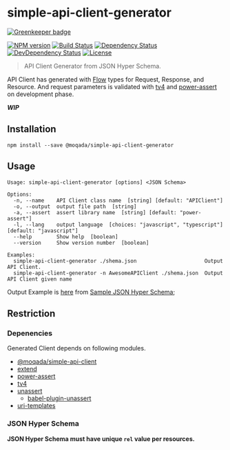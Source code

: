 # simple-api-client-generator

[![Greenkeeper badge](https://badges.greenkeeper.io/moqada/simple-api-client-generator.svg)](https://greenkeeper.io/)

[![NPM version][npm-image]][npm-url]
[![Build Status][travis-image]][travis-url]
[![Dependency Status][daviddm-image]][daviddm-url]
[![DevDependency Status][daviddm-dev-image]][daviddm-dev-url]
[![License][license-image]][license-url]

> API Client Generator from JSON Hyper Schema.

API Client has generated with [Flow](https://github.com/facebook/flow) types for Request, Response, and Resource.
And request parameters is validated with [tv4](https://github.com/geraintluff/tv4) and [power-assert](https://github.com/power-assert-js/power-assert) on development phase.

***WIP***

## Installation

```
npm install --save @moqada/simple-api-client-generator
```


## Usage

```
Usage: simple-api-client-generator [options] <JSON Schema>

Options:
  -n, --name    API Client class name  [string] [default: "APIClient"]
  -o, --output  output file path  [string]
  -a, --assert  assert library name  [string] [default: "power-assert"]
  -l, --lang    output language  [choices: "javascript", "typescript"] [default: "javascript"]
  --help        Show help  [boolean]
  --version     Show version number  [boolean]

Examples:
  simple-api-client-generator ./shema.json                      Output API Client.
  simple-api-client-generator -n AwesomeAPIClient ./shema.json  Output API Client given name
```

Output Example is [here](./example/APIClient.js) from [Sample JSON Hyper Schema](./example/schema.json);

## Restriction

### Depenencies 

Generated Client depends on following modules.

- [@moqada/simple-api-client](https://github.com/moqada/simple-api-client)
- [extend](https://github.com/justmoon/node-extend)
- [power-assert](https://github.com/power-assert-js/power-assert)
- [tv4](https://github.com/geraintluff/tv4)
- [unassert](https://github.com/twada/unassert)
  - [babel-plugin-unassert](https://github.com/twada/babel-plugin-unassert)
- [uri-templates](https://github.com/geraintluff/uri-templates)

### JSON Hyper Schema

**JSON Hyper Schema must have unique `rel` value per resources.**

[npm-url]: https://www.npmjs.com/package/@moqada/simple-api-client-generator
[npm-image]: https://img.shields.io/npm/v/@moqada/simple-api-client-generator.svg?style=flat-square
[travis-url]: https://travis-ci.org/moqada/simple-api-client-generator
[travis-image]: https://img.shields.io/travis/moqada/simple-api-client-generator.svg?style=flat-square
[daviddm-url]: https://david-dm.org/moqada/simple-api-client-generator
[daviddm-image]: https://img.shields.io/david/moqada/simple-api-client-generator.svg?style=flat-square
[daviddm-dev-url]: https://david-dm.org/moqada/simple-api-client-generator#info=devDependencies
[daviddm-dev-image]: https://img.shields.io/david/dev/moqada/simple-api-client-generator.svg?style=flat-square
[license-url]: http://opensource.org/licenses/MIT
[license-image]: https://img.shields.io/github/license/moqada/simple-api-client-generator.svg?style=flat-square
